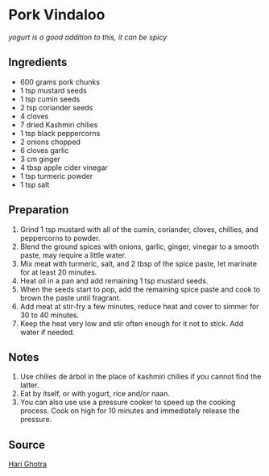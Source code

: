 # Pork Vindaloo

_yogurt is a good addition to this, it can be spicy_

## Ingredients

- 600 grams pork chunks
- 1 tsp mustard seeds
- 1 tsp cumin seeds
- 2 tsp coriander seeds
- 4 cloves
- 7 dried Kashmiri chilies
- 1 tsp black peppercorns
- 2 onions chopped
- 6 cloves garlic
- 3 cm ginger
- 4 tbsp apple cider vinegar
- 1 tsp turmeric powder
- 1 tsp salt

## Preparation

1. Grind 1 tsp mustard with all of the cumin, coriander, cloves, chillies, and peppercorns to powder.
1. Blend the ground spices with onions, garlic, ginger, vinegar to a smooth paste, may require a little water.
1. Mix meat with turmeric, salt, and 2 tbsp of the spice paste, let marinate for at least 20 minutes.
1. Heat oil in a pan and add remaining 1 tsp mustard seeds.
1. When the seeds start to pop, add the remaining spice paste and cook to brown the paste until fragrant.
1. Add meat at stir-fry a few minutes, reduce heat and cover to simmer for 30 to 40 minutes.
1. Keep the heat very low and stir often enough for it not to stick. Add water if needed.

## Notes

1. Use chilies de árbol in the place of kashmiri chilies if you cannot find the latter.
1. Eat by itself, or with yogurt, rice and/or naan.
1. You can also use use a pressure cooker to speed up the cooking process. Cook on high for 10 minutes and immediately release the pressure.

## Source

[Hari Ghotra](https://www.harighotra.co.uk/pork-vindaloo-recipe)
